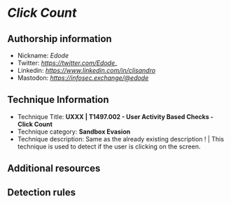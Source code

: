 # *Click Count*

## Authorship information
* Nickname: *Edode*
* Twitter: *https://twitter.com/Edode_*
* Linkedin: *https://www.linkedin.com/in/clisandro*
* Mastodon: *https://infosec.exchange/@edode*

## Technique Information
* Technique Title: **UXXX | T1497.002 - User Activity Based Checks - Click Count**
* Technique category: **Sandbox Evasion**
* Technique description: Same as the already existing description ! | This technique is used to detect if the user is clicking on the screen.

## Additional resources

## Detection rules
